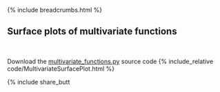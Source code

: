 {% include breadcrumbs.html %}

## Surface plots of multivariate functions
<div class="header_line"><br/></div>

Download the [multivariate_functions.py](code/multivariate_functions.py) source code
{% include_relative code/MultivariateSurfacePlot.html %}

<p style="clear: both;"></p>

{% include share_butt